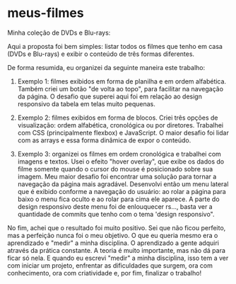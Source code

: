 # meus-filmes
Minha coleção de DVDs e Blu-rays:

Aqui a proposta foi bem simples: listar todos os filmes que tenho em casa (DVDs e Blu-rays) e exibir o conteúdo de três formas diferentes. 

De forma resumida, eu organizei da seguinte maneira este trabalho:

1) Exemplo 1: filmes exibidos em forma de planilha e em ordem alfabética. Também criei um botão "de volta ao topo", para facilitar na navegação da página. O desafio que superei aqui foi em relação ao design responsivo da tabela em telas muito pequenas.

2) Exemplo 2: filmes exibidos em forma de blocos. Criei três opções de visualização: ordem alfabética, cronológica ou por diretores. Trabalhei com CSS (principalmente flexbox) e JavaScript. O maior desafio foi lidar com as arrays e essa forma dinâmica de expor o conteúdo.

3) Exemplo 3: organizei os filmes em ordem cronológica e trabalhei com imagens e textos. Usei o efeito "hover overlay", que exibe os dados do filme somente quando o cursor do mouse é posicionado sobre sua imagem. Meu maior desafio foi encontrar uma solução para tornar a navegação da página mais agradável. Desenvolvi então um menu lateral que é exibido conforme a navegação do usuário: ao rolar a página para baixo o menu fica oculto e ao rolar para cima ele aparece. A parte do design responsivo deste menu foi de enlouquecer rs..., basta ver a quantidade de commits que tenho com o tema 'design responsivo".  

No fim, achei que o resultado foi muito positivo. Sei que não ficou perfeito, mas a perfeição nunca foi o meu objetivo. O que eu queria mesmo era o aprendizado e "medir" a minha disciplina. O aprendizado a gente adquiri através da prática constante. A teoria é muito importante, mas não dá para ficar só nela. E quando eu escrevi "medir" a minha disciplina, isso tem a ver com iniciar um projeto, enfrentar as dificuldades que surgem, ora com conhecimento, ora com criatividade e, por fim, finalizar o trabalho!
